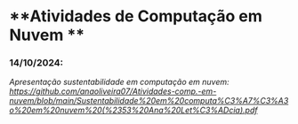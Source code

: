 # **Atividades de Computação em Nuvem **

### **14/10/2024:**
_Apresentação sustentabilidade em computação em nuvem: https://github.com/anaoliveira07/Atividades-comp.-em-nuvem/blob/main/Sustentabilidade%20em%20computa%C3%A7%C3%A3o%20em%20nuvem%20(%2353%20Ana%20Let%C3%ADcia).pdf_
